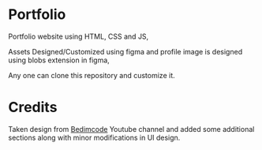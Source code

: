 # Portfolio 

Portfolio website using HTML, CSS and JS,

Assets Designed/Customized using figma and profile image is designed using blobs extension in figma, 

Any one can clone this repository and customize it.

# Credits 

Taken design from [Bedimcode](https://www.youtube.com/c/Bedimcode) Youtube channel and added some additional sections along with minor modifications in UI design.
